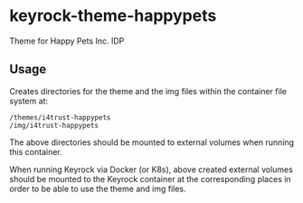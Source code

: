 # keyrock-theme-happypets
Theme for Happy Pets Inc. IDP

## Usage
Creates directories for the theme and the img files within the container file system at:
```shell
/themes/i4trust-happypets
/img/i4trust-happypets
```
The above directories should be mounted to external volumes when running this container.

When running Keyrock via Docker (or K8s), above created external volumes should be mounted to the Keyrock 
container at the corresponding places in order to be able to use the theme and img files.
